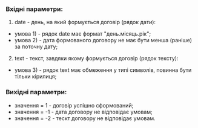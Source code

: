 ### Вхідні параметри:
1. date - день, на який формується договір (рядок дати):

- умова 1) - рядок date має формат "день.місяць.рік";
- умова 2) - дата формованого договору не має бути менша (раніше) за поточну дату;
2. text - текст, завдяки якому формується договір (рядок тексту):

- умова 3) - рядок text має обмеження у типі символів, повинна бути тільки кірилиця;
### Вихідні параметри:
- значення = 1 - договір успішно сформований;
- значення = -1 - дата договору не відповідає умовам;
- значення = -2 - тескт договору не відповідає умовам.
